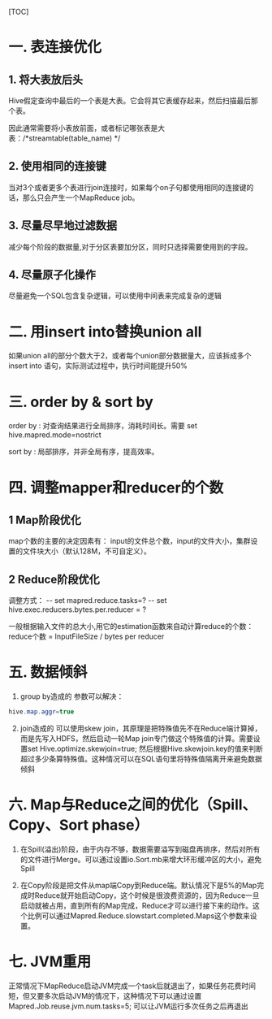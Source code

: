 [TOC]

# 一. 表连接优化

## 1.  将大表放后头
Hive假定查询中最后的一个表是大表。它会将其它表缓存起来，然后扫描最后那个表。

因此通常需要将小表放前面，或者标记哪张表是大表：/*streamtable(table_name) */

## 2. 使用相同的连接键
当对3个或者更多个表进行join连接时，如果每个on子句都使用相同的连接键的话，那么只会产生一个MapReduce job。
## 3. 尽量尽早地过滤数据

减少每个阶段的数据量,对于分区表要加分区，同时只选择需要使用到的字段。

## 4. 尽量原子化操作

尽量避免一个SQL包含复杂逻辑，可以使用中间表来完成复杂的逻辑
# 二. 用insert into替换union all

如果union all的部分个数大于2，或者每个union部分数据量大，应该拆成多个insert into 语句，实际测试过程中，执行时间能提升50%
# 三.  order by & sort by 

order by : 对查询结果进行全局排序，消耗时间长。需要 set hive.mapred.mode=nostrict

sort by : 局部排序，并非全局有序，提高效率。
# 四. 调整mapper和reducer的个数

## 1 Map阶段优化

map个数的主要的决定因素有： input的文件总个数，input的文件大小，集群设置的文件块大小（默认128M，不可自定义）。
## 2 Reduce阶段优化

调整方式：
-- set mapred.reduce.tasks=?
-- set hive.exec.reducers.bytes.per.reducer = ?

一般根据输入文件的总大小,用它的estimation函数来自动计算reduce的个数：reduce个数 = InputFileSize / bytes per reducer
# 五. 数据倾斜
1. group by造成的
参数可以解决：
```java
hive.map.aggr=true
```
2. join造成的
可以使用skew join，其原理是把特殊值先不在Reduce端计算掉，而是先写入HDFS，然后启动一轮Map join专门做这个特殊值的计算。需要设置set Hive.optimize.skewjoin=true; 然后根据Hive.skewjoin.key的值来判断超过多少条算特殊值。这种情况可以在SQL语句里将特殊值隔离开来避免数据倾斜
# 六. Map与Reduce之间的优化（Spill、Copy、Sort phase）


1. 在Spill(溢出)阶段，由于内存不够，数据需要溢写到磁盘再排序，然后对所有的文件进行Merge。可以通过设置io.Sort.mb来增大环形缓冲区的大小，避免Spill

2. 在Copy阶段是把文件从map端Copy到Reduce端。默认情况下是5%的Map完成时Reduce就开始启动Copy，这个时候是很浪费资源的，因为Reduce一旦启动就被占用，直到所有的Map完成，Reduce才可以进行接下来的动作。这个比例可以通过Mapred.Reduce.slowstart.completed.Maps这个参数来设置。
# 七. JVM重用

正常情况下MapReduce启动JVM完成一个task后就退出了，如果任务花费时间短，但又要多次启动JVM的情况下，这种情况下可以通过设置Mapred.Job.reuse.jvm.num.tasks=5; 可以让JVM运行多次任务之后再退出